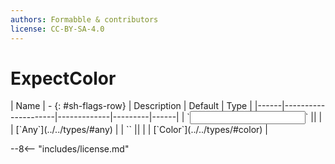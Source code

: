 ```yaml
---
authors: Formabble & contributors
license: CC-BY-SA-4.0
---
```



# ExpectColor

<div class="sh-parameters" markdown="1">
| Name | - {: #sh-flags-row} | Description | Default | Type |
|------|---------------------|-------------|---------|------|
| `<input>` || | | [`Any`](../../types/#any) |
| `<output>` || | | [`Color`](../../types/#color) |

</div>



--8<-- "includes/license.md"

